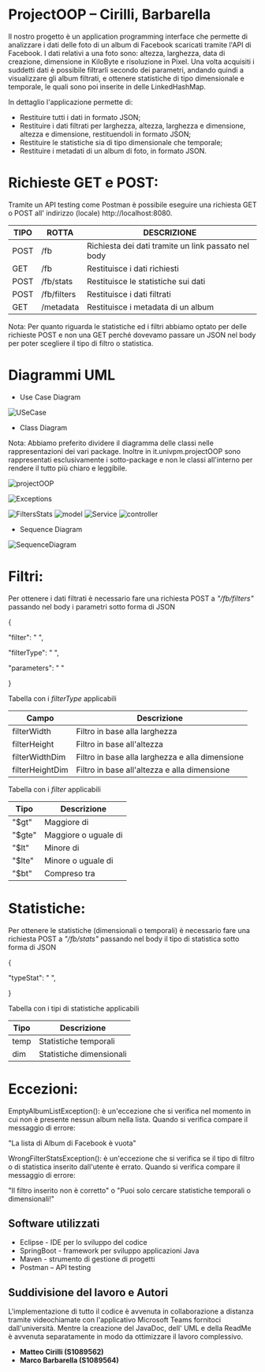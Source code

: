 # **ProjectOOP – Cirilli, Barbarella**

Il nostro progetto è un application programming interface che permette di analizzare i dati delle foto di un album di Facebook scaricati tramite l&#39;API di Facebook. I dati relativi a una foto sono: altezza, larghezza, data di creazione, dimensione in KiloByte e risoluzione in Pixel. Una volta acquisiti i suddetti dati è possibile filtrarli secondo dei parametri, andando quindi a visualizzare gli album filtrati, e ottenere statistiche di tipo dimensionale e temporale, le quali sono poi inserite in delle LinkedHashMap.

In dettaglio l&#39;applicazione permette di:

- Restituire tutti i dati in formato JSON;
- Restituire i dati filtrati per larghezza, altezza, larghezza e dimensione, altezza e dimensione, restituendoli in formato JSON;
- Restituire le statistiche sia di tipo dimensionale che temporale;
- Restituire i metadati di un album di foto, in formato JSON.

##
# **Richieste GET e POST:** 

Tramite un API testing come Postman è possibile eseguire una richiesta GET o POST all&#39; indirizzo (locale) http://localhost:8080.

| **TIPO** | **ROTTA** | **DESCRIZIONE** |
| --- | --- | --- |
| POST | /fb | Richiesta dei dati tramite un link passato nel body |
| GET | /fb | Restituisce i dati richiesti |
| POST | /fb/stats | Restituisce le statistiche sui dati |
| POST | /fb/filters | Restituisce i dati filtrati |
| GET | /metadata | Restituisce i metadata di un album |

Nota: Per quanto riguarda le statistiche ed i filtri abbiamo optato per delle richieste POST e non una GET perché dovevamo passare un JSON nel body per poter scegliere il tipo di filtro o statistica.

##

##
# **Diagrammi UML**

- Use Case Diagram

![USeCase](https://github.com/matteocirilli/ProgettoOOP/blob/master/UmlDiagrams/UseCase.png)

- Class Diagram

Nota: Abbiamo preferito dividere il diagramma delle classi nelle rappresentazioni dei vari package. Inoltre in it.univpm.projectOOP sono rappresentati esclusivamente i sotto-package e non le classi all&#39;interno per rendere il tutto più chiaro e leggibile.

![projectOOP](https://github.com/matteocirilli/ProgettoOOP/blob/master/UmlDiagrams/ClassDiagrams/it.univpm.projectOOP.png)

![Exceptions](https://github.com/matteocirilli/ProgettoOOP/blob/master/UmlDiagrams/ClassDiagrams/it.univpm.projectOOP.exceptions.png)

![FiltersStats](https://github.com/matteocirilli/ProgettoOOP/blob/master/UmlDiagrams/ClassDiagrams/it.univpm.projectOOP.filters_statistics.png) ![model](https://github.com/matteocirilli/ProgettoOOP/blob/master/UmlDiagrams/ClassDiagrams/it.univpm.projectOOP.model.png) ![Service](https://github.com/matteocirilli/ProgettoOOP/blob/master/UmlDiagrams/ClassDiagrams/it.univpm.projectOOP.service.png) ![controller](https://github.com/matteocirilli/ProgettoOOP/blob/master/UmlDiagrams/ClassDiagrams/it.univpm.projectOOP.controller.png)

- Sequence Diagram

![SequenceDiagram](https://github.com/matteocirilli/ProgettoOOP/blob/master/UmlDiagrams/SequenceDiagram.png)

##
# **Filtri:**

Per ottenere i dati filtrati è necessario fare una richiesta POST a _&quot;/fb/filters&quot;_ passando nel body i parametri sotto forma di JSON

{

&quot;filter&quot;: &quot; &quot;,

&quot;filterType&quot;: &quot; &quot;,

&quot;parameters&quot;: &quot; &quot;

}

Tabella con i _filterType_ applicabili

| **Campo** | **Descrizione** |
| --- | --- |
| filterWidth | Filtro in base alla larghezza |
| filterHeight | Filtro in base all&#39;altezza |
| filterWidthDim | Filtro in base alla larghezza e alla dimensione |
| filterHeightDim | Filtro in base all&#39;altezza e alla dimensione |

Tabella con i _filter_ applicabili

| **Tipo** | **Descrizione** |
| --- | --- |
| &quot;$gt&quot; | Maggiore di |
| &quot;$gte&quot; | Maggiore o uguale di |
| &quot;$lt&quot; | Minore di |
| &quot;$lte&quot; | Minore o uguale di |
| &quot;$bt&quot; | Compreso tra |

##
# **Statistiche:**

Per ottenere le statistiche (dimensionali o temporali) è necessario fare una richiesta POST a _&quot;/fb/stats&quot;_ passando nel body il tipo di statistica sotto forma di JSON

{

&quot;typeStat&quot;: &quot; &quot;,

}

Tabella con i tipi di statistiche applicabili

| **Tipo** | **Descrizione** |
| --- | --- |
| temp | Statistiche temporali |
| dim | Statistiche dimensionali |

# **Eccezioni:** 

EmptyAlbumListException(): è un&#39;eccezione che si verifica nel momento in cui non è presente nessun album nella lista. Quando si verifica compare il messaggio di errore:

&quot;La lista di Album di Facebook è vuota&quot;

WrongFilterStatsException(): è un&#39;eccezione che si verifica se il tipo di filtro o di statistica inserito dall&#39;utente è errato. Quando si verifica compare il messaggio di errore:

&quot;Il filtro inserito non è corretto&quot; o &quot;Puoi solo cercare statistiche temporali o dimensionali!&quot;

##


## **Software utilizzati**

- Eclipse - IDE per lo sviluppo del codice
- SpringBoot - framework per sviluppo applicazioni Java
- Maven - strumento di gestione di progetti
- Postman – API testing

##


## **Suddivisione del lavoro e Autori**

L&#39;implementazione di tutto il codice è avvenuta in collaborazione a distanza tramite videochiamate con l&#39;applicativo Microsoft Teams fornitoci dall&#39;università. Mentre la creazione del JavaDoc, dell&#39; UML e della ReadMe è avvenuta separatamente in modo da ottimizzare il lavoro complessivo.

- **Matteo Cirilli (S1089562)**
- **Marco Barbarella (S1089564)**
